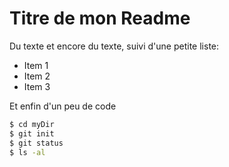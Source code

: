 # Titre de mon Readme
Du texte et encore du texte, suivi d'une petite liste:
  - Item 1
  - Item 2
  - Item 3

Et enfin d'un peu de code
```sh
$ cd myDir
$ git init
$ git status
$ ls -al
